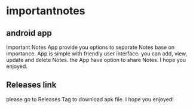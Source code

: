 # importantnotes

## android app

Important Notes App provide you options to separate Notes base on importance. App is simple with friendly user interface. you can add, view, update and delete Notes. the App have option to share Notes. I hope you enjoyed.  

## Releases link
please go to Releases Tag to download apk file.
I hope you enjoyed!
